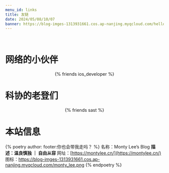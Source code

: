 ```yaml
---
menu_id: links
title: 友链
date: 2024/05/08/10/07
banner: https://blog-imges-1313931661.cos.ap-nanjing.myqcloud.com/hello.png
---
```

<br />

# 网络的小伙伴

<center>{% friends ios_developer %}</center>

# 科协的老登们


<center>{% friends sast %}</center>


# 本站信息

{% poetry  author:  footer:你也会带我走吗？ %}
名称：Monty Lee’s Blog
**描述：温良慎独 ｜ 自由从容**
网址：[https://montylee.cn/](https://montylee.cn/)
图标：https://blog-imges-1313931661.cos.ap-nanjing.myqcloud.com/monty_lee.png
{% endpoetry %}
